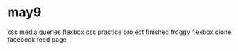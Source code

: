 # may9
css
media queries
flexbox
css practice project
finished froggy flexbox
clone facebook feed page
